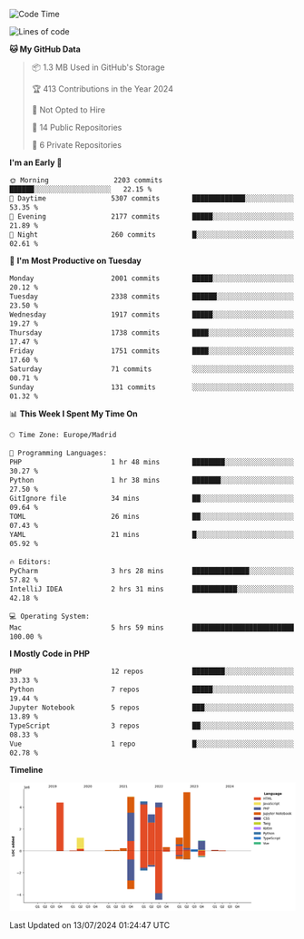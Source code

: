 <!--START_SECTION:waka-->
![Code Time](http://img.shields.io/badge/Code%20Time-256%20hrs%2014%20mins-blue)

![Lines of code](https://img.shields.io/badge/From%20Hello%20World%20I%27ve%20Written-31.4%20million%20lines%20of%20code-blue)

**🐱 My GitHub Data** 

> 📦 1.3 MB Used in GitHub's Storage 
 > 
> 🏆 413 Contributions in the Year 2024
 > 
> 🚫 Not Opted to Hire
 > 
> 📜 14 Public Repositories 
 > 
> 🔑 6 Private Repositories 
 > 
**I'm an Early 🐤** 

```text
🌞 Morning                2203 commits        ██████░░░░░░░░░░░░░░░░░░░   22.15 % 
🌆 Daytime                5307 commits        █████████████░░░░░░░░░░░░   53.35 % 
🌃 Evening                2177 commits        █████░░░░░░░░░░░░░░░░░░░░   21.89 % 
🌙 Night                  260 commits         █░░░░░░░░░░░░░░░░░░░░░░░░   02.61 % 
```
📅 **I'm Most Productive on Tuesday** 

```text
Monday                   2001 commits        █████░░░░░░░░░░░░░░░░░░░░   20.12 % 
Tuesday                  2338 commits        ██████░░░░░░░░░░░░░░░░░░░   23.50 % 
Wednesday                1917 commits        █████░░░░░░░░░░░░░░░░░░░░   19.27 % 
Thursday                 1738 commits        ████░░░░░░░░░░░░░░░░░░░░░   17.47 % 
Friday                   1751 commits        ████░░░░░░░░░░░░░░░░░░░░░   17.60 % 
Saturday                 71 commits          ░░░░░░░░░░░░░░░░░░░░░░░░░   00.71 % 
Sunday                   131 commits         ░░░░░░░░░░░░░░░░░░░░░░░░░   01.32 % 
```


📊 **This Week I Spent My Time On** 

```text
🕑︎ Time Zone: Europe/Madrid

💬 Programming Languages: 
PHP                      1 hr 48 mins        ████████░░░░░░░░░░░░░░░░░   30.27 % 
Python                   1 hr 38 mins        ███████░░░░░░░░░░░░░░░░░░   27.50 % 
GitIgnore file           34 mins             ██░░░░░░░░░░░░░░░░░░░░░░░   09.64 % 
TOML                     26 mins             ██░░░░░░░░░░░░░░░░░░░░░░░   07.43 % 
YAML                     21 mins             █░░░░░░░░░░░░░░░░░░░░░░░░   05.92 % 

🔥 Editors: 
PyCharm                  3 hrs 28 mins       ██████████████░░░░░░░░░░░   57.82 % 
IntelliJ IDEA            2 hrs 31 mins       ███████████░░░░░░░░░░░░░░   42.18 % 

💻 Operating System: 
Mac                      5 hrs 59 mins       █████████████████████████   100.00 % 
```

**I Mostly Code in PHP** 

```text
PHP                      12 repos            ████████░░░░░░░░░░░░░░░░░   33.33 % 
Python                   7 repos             █████░░░░░░░░░░░░░░░░░░░░   19.44 % 
Jupyter Notebook         5 repos             ███░░░░░░░░░░░░░░░░░░░░░░   13.89 % 
TypeScript               3 repos             ██░░░░░░░░░░░░░░░░░░░░░░░   08.33 % 
Vue                      1 repo              █░░░░░░░░░░░░░░░░░░░░░░░░   02.78 % 
```



**Timeline**

![Lines of Code chart](https://raw.githubusercontent.com/danisoronellas/danisoronellas/main/assets/bar_graph.png)


 Last Updated on 13/07/2024 01:24:47 UTC
<!--END_SECTION:waka-->
